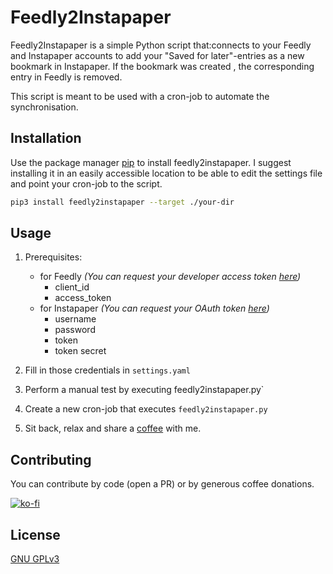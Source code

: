 # Feedly2Instapaper
Feedly2Instapaper is a simple Python script that:connects to your Feedly and Instapaper accounts to add your "Saved for later"-entries as a new bookmark in Instapaper. If the bookmark was created , the corresponding entry in Feedly is removed.

This script is meant to be used with a cron-job to automate the synchronisation.

## Installation

Use the package manager [pip](https://pip.pypa.io/en/stable/) to install feedly2instapaper.
I suggest installing it in an easily accessible location to be able to edit the settings file and point your cron-job to the script.
```bash
pip3 install feedly2instapaper --target ./your-dir
```

## Usage
1. Prerequisites:
   * for Feedly _(You can request your developer access token [here](https://feedly.com/v3/auth/dev))_
      * client_id
      * access_token 
   * for Instapaper  _(You can request your OAuth token [here](https://www.instapaper.com/main/request_oauth_consumer_token))_ 
      * username
      * password
      * token
      * token secret

2. Fill in those credentials in `settings.yaml`
3. Perform a manual test by executing feedly2instapaper.py`
4. Create a new cron-job that executes `feedly2instapaper.py`
5. Sit back, relax and share a [coffee](https://ko-fi.com/barabas) with me.


## Contributing
You can contribute by code (open a PR) or by generous coffee donations.

[![ko-fi](https://www.ko-fi.com/img/githubbutton_sm.svg)](https://ko-fi.com/T6T51XKUJ)

## License
[GNU GPLv3](https://choosealicense.com/licenses/gpl-3.0/)